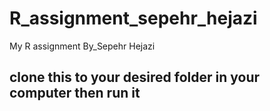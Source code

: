 # R_assignment_sepehr_hejazi
My R assignment 
By_Sepehr Hejazi
## clone this to your desired folder in your computer then run it
